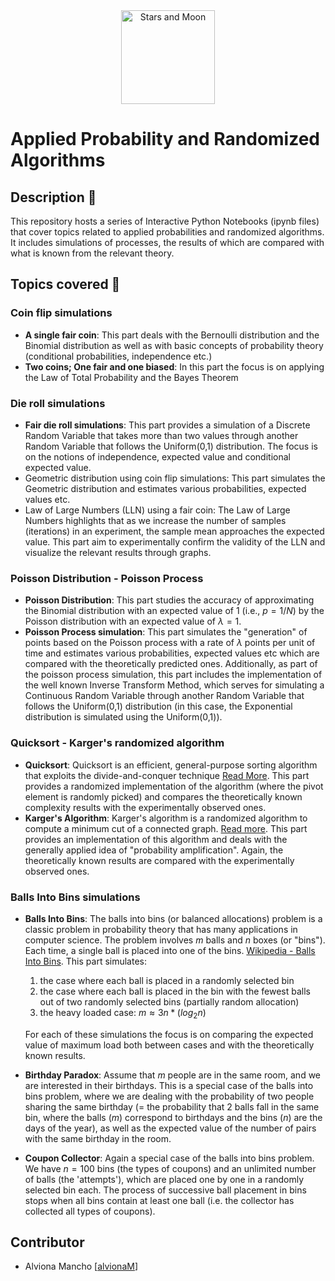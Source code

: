 <div id="header" align="center">
    <img alt="Stars and Moon" src="https://media.giphy.com/media/v1.Y2lkPTc5MGI3NjExMjJ3NHR6aTV0MG52MXIzMW54M3dmZGl5NDAwaWZubjZvb3Rxa2djMSZlcD12MV9pbnRlcm5hbF9naWZfYnlfaWQmY3Q9cw/c03rO2ssTRxVneP3Yg/giphy.gif" height="150"">
</div>

# Applied Probability and Randomized Algorithms
## Description 📌
This repository hosts a series of Interactive Python Notebooks (ipynb files) that cover topics related to applied probabilities and randomized algorithms. It includes simulations of processes, the results of which are compared with what is known from the relevant theory.

## Topics covered 🔎
### Coin flip simulations
- **A single fair coin**: This part deals with the Bernoulli distribution and the Binomial distribution as well as with basic concepts of probability theory (conditional probabilities, independence etc.)
- **Two coins; One fair and one biased**: In this part the focus is on applying the Law of Total Probability and the Bayes Theorem
  
### Die roll simulations
- **Fair die roll simulations**: This part provides a simulation of a Discrete Random Variable that takes more than two values through another Random Variable that follows the Uniform(0,1) distribution. The focus is on the notions of independence, expected value and conditional expected value.
- Geometric distribution using coin flip simulations: This part simulates the Geometric distribution and estimates various probabilities, expected values etc.
- Law of Large Numbers (LLN) using a fair coin: The Law of Large Numbers highlights that as we increase the number of samples (iterations) in an experiment, the sample mean approaches the expected value. This part aim to experimentally confirm the validity of the LLN and visualize the relevant results through graphs.
  
### Poisson Distribution - Poisson Process
- **Poisson Distribution**: This part studies the accuracy of approximating the Binomial distribution with an expected value of 1 (i.e., $p = 1/N$) by the Poisson distribution with an expected value of $\lambda = 1$.
- **Poisson Process simulation**: This part simulates the "generation" of points based on the Poisson process with a rate of $λ$ points per unit of time and estimates various probabilities, expected values etc which are compared with the theoretically predicted ones. Additionally, as part of the poisson process simulation, this part includes the implementation of the well known Inverse Transform Method, which serves for simulating a Continuous Random Variable through another Random Variable that follows the Uniform(0,1) distribution (in this case, the Exponential distribution is simulated using the Uniform(0,1)).

### Quicksort - Karger's randomized algorithm
- **Quicksort**: Quicksort is an efficient, general-purpose sorting algorithm that exploits the divide-and-conquer technique [Read More](https://en.wikipedia.org/wiki/Quicksort). This part provides a randomized implementation of the algorithm (where the pivot element is randomly picked) and compares the theoretically known complexity results with the experimentally observed ones.
- **Karger's Algorithm**: Karger's algorithm is a randomized algorithm to compute a minimum cut of a connected graph. [Read more](https://en.wikipedia.org/wiki/Karger%27s_algorithm). This part provides an implementation of this algorithm and deals with the generally applied idea of "probability amplification". Again, the theoretically known results are compared with the experimentally observed ones.

### Balls Into Bins simulations
- **Balls Into Bins**: The balls into bins (or balanced allocations) problem is a classic problem in probability theory that has many applications in computer science. The problem involves $m$ balls and $n$ boxes (or "bins"). Each time, a single ball is placed into one of the bins. [Wikipedia - Balls Into Bins](https://en.wikipedia.org/wiki/Balls_into_bins_problem). This part simulates:
   1. the case where each ball is placed in a randomly selected bin
   2. the case where each ball is placed in the bin with the fewest balls out of two randomly selected bins (partially random allocation)
   3. the heavy loaded case: $m\approx3n*(log_2n)$
      
  For each of these simulations the focus is on comparing the expected value of maximum load both between cases and with the theoretically known results.
  
- **Birthday Paradox**: Assume that $m$ people are in the same room, and we are interested in their birthdays. This is a special case of the balls into bins problem, where we are dealing with the probability of two people sharing the same birthday (= the probability that 2 balls fall in the same bin, where the balls $(m)$ correspond to birthdays and the bins $(n)$ are the days of the year), as well as the expected value of the number of pairs with the same birthday in the room.

- **Coupon Collector**: Again a special case of the balls into bins problem. We have $n=100$ bins (the types of coupons) and an unlimited number of balls (the 'attempts'), which are placed one by one in a randomly selected bin each. The process of successive ball placement in bins stops when all bins contain at least one ball (i.e. the collector has collected all types of coupons).

## Contributor
- Alviona Mancho [<a href="https://github.com/alvionaM">alvionaM</a>]
